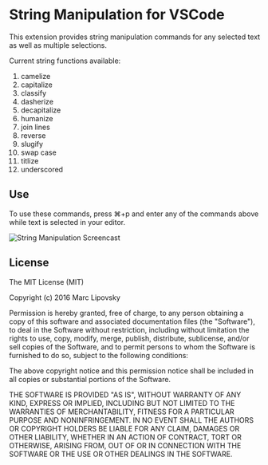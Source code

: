# String Manipulation for VSCode

This extension provides string manipulation commands for any selected text as well
as multiple selections.

Current string functions available:

1. camelize
1. capitalize
1. classify
1. dasherize
1. decapitalize
1. humanize
1. join lines
1. reverse
1. slugify
1. swap case
1. titlize
1. underscored

## Use

To use these commands, press ⌘+p and enter any of the commands above while text
is selected in your editor.

![String Manipulation Screencast](https://github.com/marclipovsky/vscode-string-manipulation/raw/master/images/demo.gif)

## License

The MIT License (MIT)

Copyright (c) 2016 Marc Lipovsky

Permission is hereby granted, free of charge, to any person obtaining a copy
of this software and associated documentation files (the "Software"), to deal
in the Software without restriction, including without limitation the rights
to use, copy, modify, merge, publish, distribute, sublicense, and/or sell
copies of the Software, and to permit persons to whom the Software is
furnished to do so, subject to the following conditions:

The above copyright notice and this permission notice shall be included in all
copies or substantial portions of the Software.

THE SOFTWARE IS PROVIDED "AS IS", WITHOUT WARRANTY OF ANY KIND, EXPRESS OR
IMPLIED, INCLUDING BUT NOT LIMITED TO THE WARRANTIES OF MERCHANTABILITY,
FITNESS FOR A PARTICULAR PURPOSE AND NONINFRINGEMENT. IN NO EVENT SHALL THE
AUTHORS OR COPYRIGHT HOLDERS BE LIABLE FOR ANY CLAIM, DAMAGES OR OTHER
LIABILITY, WHETHER IN AN ACTION OF CONTRACT, TORT OR OTHERWISE, ARISING FROM,
OUT OF OR IN CONNECTION WITH THE SOFTWARE OR THE USE OR OTHER DEALINGS IN THE
SOFTWARE.
